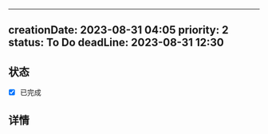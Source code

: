 
---
creationDate: 2023-08-31 04:05
priority: 2
status: To Do
deadLine: 2023-08-31 12:30 
---

## 状态
- [x] 已完成
## 详情